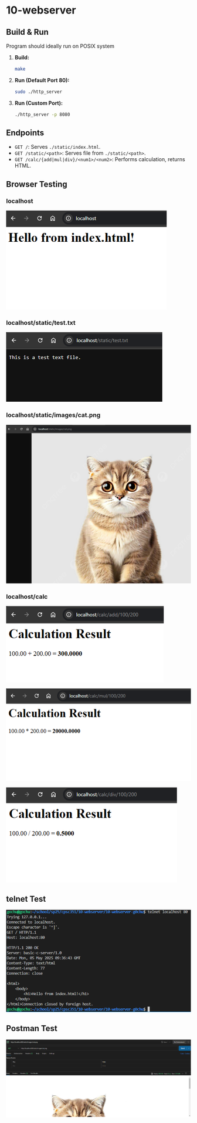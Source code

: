 # 10-webserver

## Build & Run

Program should ideally run on POSIX system

1.  **Build:**
    ```bash
    make
    ```
2.  **Run (Default Port 80):**
    ```bash
    sudo ./http_server
    ```
3.  **Run (Custom Port):**
    ```bash
    ./http_server -p 8080
    ```

## Endpoints

*   `GET /`: Serves `./static/index.html`.
*   `GET /static/<path>`: Serves file from `./static/<path>`.
*   `GET /calc/{add|mul|div}/<num1>/<num2>`: Performs calculation, returns HTML.

## Browser Testing

### localhost

![alt text](static/README/1.png)

### localhost/static/test.txt

![alt text](static/README/2.png)

### localhost/static/images/cat.png

![alt text](static/README/3.png)

### localhost/calc

![alt text](static/README/4.png)

![alt text](static/README/5.png)

![alt text](static/README/6.png)

## telnet Test

![alt text](static/README/7.png)

## Postman Test

![alt text](static/README/8.png)
